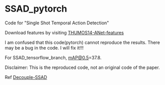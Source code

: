 # SSAD_pytorch
Code for "Single Shot Temporal Action Detection"

Download features by visiting [THUMOS14-ANet-features](https://drive.google.com/file/d/1gCNYPf6Fxeht1HO3eIzuyj84gtbkPETx/view?usp=drive_open)

I am confused that this code(pytorch) cannot reproduce the results. There may be a bug in the code. I will fix it!!!

For SSAD_tensorflow_branch, mAP@0.5=37.8.

Disclaimer: This is the reproduced code, not an original code of the paper.

Ref [Decouple-SSAD](https://github.com/HYPJUDY/Decouple-SSAD)
